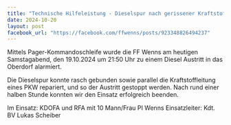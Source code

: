 ```yaml
---
title: "Technische Hilfeleistung - Dieselspur nach gerissener Kraftstoffleitung"
date: 2024-10-20
layout: post
facebook_url: "https://facebook.com/ffwenns/posts/923348826494237"
---
```


Mittels Pager-Kommandoschleife wurde die FF Wenns am heutigen Samstagabend, den 19.10.2024 um 21:50 Uhr zu einem Diesel Austritt in das Oberdorf alarmiert. 

Die Dieselspur konnte rasch gebunden sowie parallel die Kraftstoffleitung eines PKW repariert, und so der Austritt gestoppt werden. Nach rund einer halben Stunde konnten wir den Einsatz erfolgreich beenden.

Im Einsatz:
 KDOFA und RFA mit 10 Mann/Frau
 PI Wenns
 Einsatzleiter: Kdt. BV Lukas Scheiber